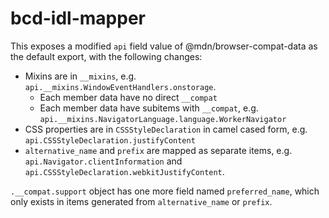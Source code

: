 # bcd-idl-mapper

This exposes a modified `api` field value of @mdn/browser-compat-data as the default export, with the following changes:

* Mixins are in `__mixins`, e.g. `api.__mixins.WindowEventHandlers.onstorage`.
  * Each member data have no direct `__compat`
  * Each member data have subitems with `__compat`, e.g. `api.__mixins.NavigatorLanguage.language.WorkerNavigator`
* CSS properties are in `CSSStyleDeclaration` in camel cased form, e.g. `api.CSSStyleDeclaration.justifyContent`
* `alternative_name` and `prefix` are mapped as separate items, e.g. `api.Navigator.clientInformation` and `api.CSSStyleDeclaration.webkitJustifyContent`.

`.__compat.support` object has one more field named `preferred_name`, which only exists in items generated from `alternative_name` or `prefix`.

